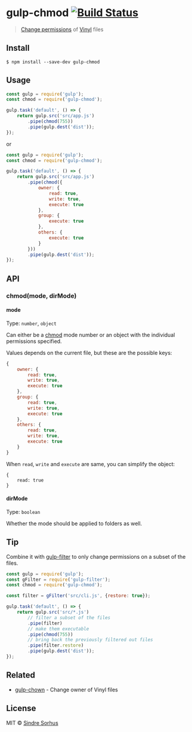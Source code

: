 # gulp-chmod [![Build Status](https://travis-ci.org/sindresorhus/gulp-chmod.svg?branch=master)](https://travis-ci.org/sindresorhus/gulp-chmod)

> [Change permissions](https://en.wikipedia.org/wiki/Chmod) of [Vinyl](https://github.com/gulpjs/vinyl) files


## Install

```
$ npm install --save-dev gulp-chmod
```


## Usage

```js
const gulp = require('gulp');
const chmod = require('gulp-chmod');

gulp.task('default', () => {
	return gulp.src('src/app.js')
		.pipe(chmod(755))
		.pipe(gulp.dest('dist'));
});
```

or

```js
const gulp = require('gulp');
const chmod = require('gulp-chmod');

gulp.task('default', () => {
	return gulp.src('src/app.js')
		.pipe(chmod({
			owner: {
				read: true,
				write: true,
				execute: true
			},
			group: {
				execute: true
			},
			others: {
				execute: true
			}
		}))
		.pipe(gulp.dest('dist'));
});
```


## API

### chmod(mode, dirMode)

#### mode

Type: `number`, `object`

Can either be a [chmod](http://ss64.com/bash/chmod.html) mode number or an object with the individual permissions specified.


Values depends on the current file, but these are the possible keys:

```js
{
	owner: {
		read: true,
		write: true,
		execute: true
	},
	group: {
		read: true,
		write: true,
		execute: true
	},
	others: {
		read: true,
		write: true,
		execute: true
	}
}
```

When `read`, `write` and `execute` are same, you can simplify the object:

```
{
	read: true
}
```

#### dirMode

Type: `boolean`

Whether the mode should be applied to folders as well.

## Tip

Combine it with [gulp-filter](https://github.com/sindresorhus/gulp-filter) to only change permissions on a subset of the files.

```js
const gulp = require('gulp');
const gFilter = require('gulp-filter');
const chmod = require('gulp-chmod');

const filter = gFilter('src/cli.js', {restore: true});

gulp.task('default', () => {
	return gulp.src('src/*.js')
		// filter a subset of the files
		.pipe(filter)
		// make them executable
		.pipe(chmod(755))
		// bring back the previously filtered out files
		.pipe(filter.restore)
		.pipe(gulp.dest('dist'));
});
```


## Related

- [gulp-chown](https://github.com/sindresorhus/gulp-chown) - Change owner of Vinyl files


## License

MIT © [Sindre Sorhus](http://sindresorhus.com)
